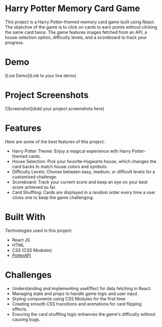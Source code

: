# Harry Potter Memory Card Game

This project is a Harry Potter-themed memory card game built using React. The objective of the game is to click on cards to earn points without clicking the same card twice. The game features images fetched from an API, a house selection option, difficulty levels, and a scoreboard to track your progress.

# Demo
[Live Demo](Link to your live demo)

# Project Screenshots
![Screenshot](Add your project screenshots here)

# Features
Here are some of the best features of this project:

- Harry Potter Theme: Enjoy a magical experience with Harry Potter-themed cards.
- House Selection: Pick your favorite Hogwarts house, which changes the card backs to match house colors and symbols.
- Difficulty Levels: Choose between easy, medium, or difficult levels for a customized challenge.
- Scoreboard: Track your current score and keep an eye on your best score achieved so far.
- Card Shuffling: Cards are displayed in a random order every time a user clicks one to keep the game challenging.

# Built With
Technologies used in this project:

- React JS
- HTML
- CSS (CSS Modules)
- [PotterAPI](https://potterapi-fedeperin.vercel.app)

# Challenges

- Understanding and implementing useEffect for data fetching in React.
- Managing state and props to handle game logic and user input.
- Styling components using CSS Modules for the first time.
- Creating smooth CSS transitions and animations for card flipping effects.
- Ensuring the card shuffling logic enhances the game's difficulty without causing bugs.


